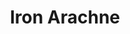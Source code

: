 ---
codehost: https://github.com/https://github.com/ironarachne/ironarachne
logohandle: ironarachne
sort: ironarachne
title: Iron Arachne
website: https://ironarachne.com/
---